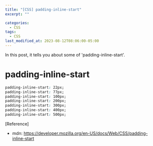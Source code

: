 ```yaml
---
title: "[CSS] padding-inline-start"
excerpt: ""

categories:
  - CSS
tags:
  - CSS
last_modified_at: 2023-08-12T08:06:00-05:00
---
```


In this post, it tells you about some of 'padding-inline-start'.

# padding-inline-start

```css
padding-inline-start: 22px;
padding-inline-start: 77px;
padding-inline-start: 100px;
padding-inline-start: 200px;
padding-inline-start: 300px;
padding-inline-start: 400px;
padding-inline-start: 500px;
```

[Reference]

- mdn: <https://developer.mozilla.org/en-US/docs/Web/CSS/padding-inline-start>
